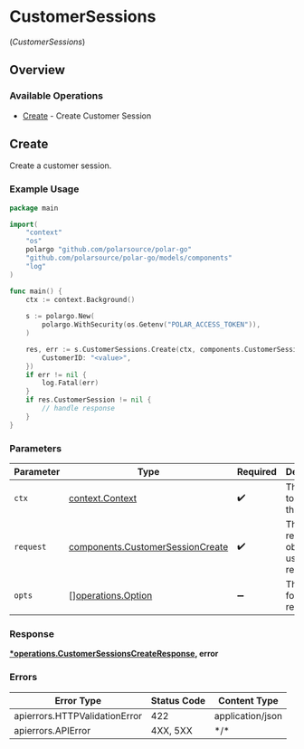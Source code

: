 # CustomerSessions
(*CustomerSessions*)

## Overview

### Available Operations

* [Create](#create) - Create Customer Session

## Create

Create a customer session.

### Example Usage

```go
package main

import(
	"context"
	"os"
	polargo "github.com/polarsource/polar-go"
	"github.com/polarsource/polar-go/models/components"
	"log"
)

func main() {
    ctx := context.Background()
    
    s := polargo.New(
        polargo.WithSecurity(os.Getenv("POLAR_ACCESS_TOKEN")),
    )

    res, err := s.CustomerSessions.Create(ctx, components.CustomerSessionCreate{
        CustomerID: "<value>",
    })
    if err != nil {
        log.Fatal(err)
    }
    if res.CustomerSession != nil {
        // handle response
    }
}
```

### Parameters

| Parameter                                                                            | Type                                                                                 | Required                                                                             | Description                                                                          |
| ------------------------------------------------------------------------------------ | ------------------------------------------------------------------------------------ | ------------------------------------------------------------------------------------ | ------------------------------------------------------------------------------------ |
| `ctx`                                                                                | [context.Context](https://pkg.go.dev/context#Context)                                | :heavy_check_mark:                                                                   | The context to use for the request.                                                  |
| `request`                                                                            | [components.CustomerSessionCreate](../../models/components/customersessioncreate.md) | :heavy_check_mark:                                                                   | The request object to use for the request.                                           |
| `opts`                                                                               | [][operations.Option](../../models/operations/option.md)                             | :heavy_minus_sign:                                                                   | The options for this request.                                                        |

### Response

**[*operations.CustomerSessionsCreateResponse](../../models/operations/customersessionscreateresponse.md), error**

### Errors

| Error Type                    | Status Code                   | Content Type                  |
| ----------------------------- | ----------------------------- | ----------------------------- |
| apierrors.HTTPValidationError | 422                           | application/json              |
| apierrors.APIError            | 4XX, 5XX                      | \*/\*                         |